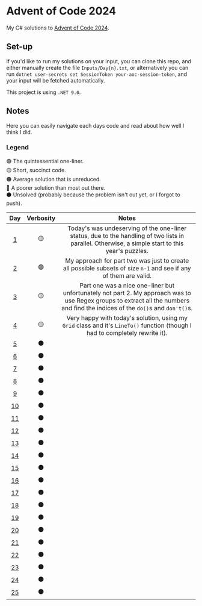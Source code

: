 # Advent of Code 2024
My C# solutions to [Advent of Code 2024](https://adventofcode.com/2024).

## Set-up
If you'd like to run my solutions on your input, you can clone this repo, and either manually create the file `Inputs/Day{n}.txt`, or alternatively you can run `dotnet user-secrets set SessionToken your-aoc-session-token`, and your input will be fetched automatically.

This project is using `.NET 9.0`.

## Notes
Here you can easily navigate each days code and read about how well I think I did.

### Legend
🟢 The quintessential one-liner. \
🟡 Short, succinct code. \
🟠 Average solution that is unreduced. \
🔴 A poorer solution than most out there. \
⚫ Unsolved (probably because the problem isn't out yet, or I forgot to push).

| **Day** | **Verbosity** | **Notes** |
|:---:|:---:|:---:|
| [1](AdventOfCode2024/Day01.cs) | 🟡 | Today's was undeserving of the one-liner status, due to the handling of two lists in parallel. Otherwise, a simple start to this year's puzzles. |
| [2](AdventOfCode2024/Day02.cs) | 🟢 | My approach for part two was just to create all possible subsets of size `n-1` and see if any of them are valid. |
| [3](AdventOfCode2024/Day03.cs) | 🟡 | Part one was a nice one-liner but unfortunately not part 2. My approach was to use Regex groups to extract all the numbers and find the indices of the `do()`s and `don't()`s. |
| [4](AdventOfCode2024/Day04.cs) | 🟡 | Very happy with today's solution, using my `Grid` class and it's `LineTo()` function (though I had to completely rewrite it). |
| [5](AdventOfCode2024/Day05.cs) | ⚫ |  |
| [6](AdventOfCode2024/Day06.cs) | ⚫ |  |
| [7](AdventOfCode2024/Day07.cs) | ⚫ |  |
| [8](AdventOfCode2024/Day08.cs) | ⚫ |  |
| [9](AdventOfCode2024/Day09.cs) | ⚫ |  |
| [10](AdventOfCode2024/Day10.cs) | ⚫ |  |
| [11](AdventOfCode2024/Day11.cs) | ⚫ |  |
| [12](AdventOfCode2024/Day12.cs) | ⚫ |  |
| [13](AdventOfCode2024/Day13.cs) | ⚫ |  |
| [14](AdventOfCode2024/Day14.cs) | ⚫ |  |
| [15](AdventOfCode2024/Day15.cs) | ⚫ |  |
| [16](AdventOfCode2024/Day16.cs) | ⚫ |  |
| [17](AdventOfCode2024/Day17.cs) | ⚫ |  |
| [18](AdventOfCode2024/Day18.cs) | ⚫ |  |
| [19](AdventOfCode2024/Day19.cs) | ⚫ |  |
| [20](AdventOfCode2024/Day20.cs) | ⚫ |  |
| [21](AdventOfCode2024/Day21.cs) | ⚫ |  |
| [22](AdventOfCode2024/Day22.cs) | ⚫ |  |
| [23](AdventOfCode2024/Day23.cs) | ⚫ |  |
| [24](AdventOfCode2024/Day24.cs) | ⚫ |  |
| [25](AdventOfCode2024/Day25.cs) | ⚫ |  |